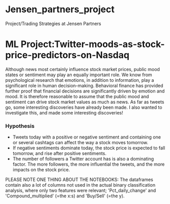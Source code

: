 # Jensen_partners_project
Project/Trading Strategies at Jensen Partners


# ML Project:Twitter-moods-as-stock-price-predictors-on-Nasdaq

Although news most certainly influence stock market prices, public mood states or sentiment may play an equally important role. We know from psychological research that emotions, in addition to information, play a significant role in human decision-making. Behavioral finance has provided further proof that financial decisions are significantly driven by emotion and mood. It is therefore reasonable to assume that the public mood and sentiment can drive stock market values as much as news. As far as tweets go, some interesting discoveries have already been made. I also wanted to investigate this, and made some interesting discoveries!

### Hypothesis
- Tweets today with a positive or negative sentiment and containing one or several cashtags can affect the way a stock moves tomorrow. 
- If negative sentiments dominate today, the stock price is expected to fall tomorrow, and rise after positive sentiments. 
- The number of followers a Twitter account has is also a dominating factor. The more followers, the more influential the tweets, and the more impacts on the stock price.

PLEASE NOTE ONE THING ABOUT THE NOTEBOOKS: The dataframes contain also a lot of columns not used in the actual binary classification analysis, where only two features were relevant; 'Pct_daily_change' and 'Compound_multiplied' (=the x:s) and 'Buy/Sell' (=the y).
